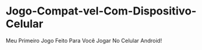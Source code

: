 # Jogo-Compat-vel-Com-Dispositivo-Celular
Meu Primeiro Jogo Feito Para Você Jogar No Celular Android!
